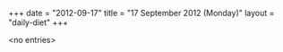 +++
date = "2012-09-17"
title = "17 September 2012 (Monday)"
layout = "daily-diet"
+++

<p>&lt;no entries&gt;</p>